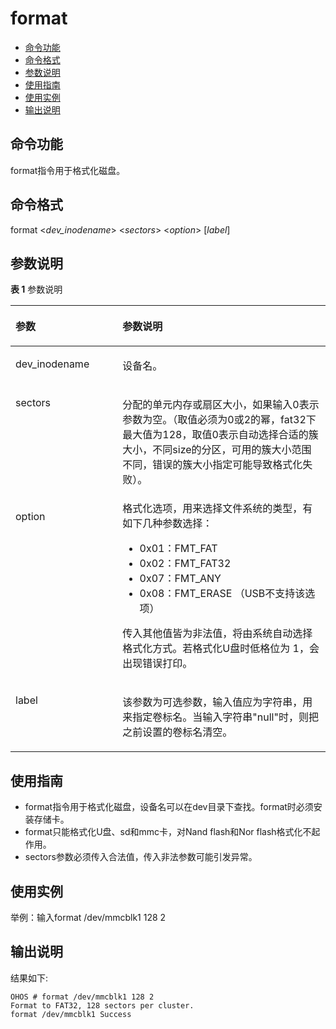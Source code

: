 # format<a name="ZH-CN_TOPIC_0000001134006262"></a>

-   [命令功能](#section01)
-   [命令格式](#section02)
-   [参数说明](#section03)
-   [使用指南](#section04)
-   [使用实例](#section05)
-   [输出说明](#section06)

## 命令功能<a name="section01"></a>

format指令用于格式化磁盘。

## 命令格式<a name="section02"></a>

format <_dev\_inodename_\> <_sectors_\> <_option_\> \[_label_\]

## 参数说明<a name="section03"></a>

**表 1**  参数说明

<a name="table1183mcpsimp"></a>
<table><thead align="left"><tr id="row1188mcpsimp"><th class="cellrowborder" valign="top" width="34%" id="mcps1.2.3.1.1"><p id="p1190mcpsimp"><a name="p1190mcpsimp"></a><a name="p1190mcpsimp"></a>参数</p>
</th>
<th class="cellrowborder" valign="top" width="66%" id="mcps1.2.3.1.2"><p id="p1192mcpsimp"><a name="p1192mcpsimp"></a><a name="p1192mcpsimp"></a>参数说明</p>
</th>
</tr>
</thead>
<tbody><tr id="row1193mcpsimp"><td class="cellrowborder" valign="top" width="34%" headers="mcps1.2.3.1.1 "><p id="p1195mcpsimp"><a name="p1195mcpsimp"></a><a name="p1195mcpsimp"></a>dev_inodename</p>
</td>
<td class="cellrowborder" valign="top" width="66%" headers="mcps1.2.3.1.2 "><p id="p1197mcpsimp"><a name="p1197mcpsimp"></a><a name="p1197mcpsimp"></a>设备名。</p>
</td>
</tr>
<tr id="row1203mcpsimp"><td class="cellrowborder" valign="top" width="34%" headers="mcps1.2.3.1.1 "><p id="p1205mcpsimp"><a name="p1205mcpsimp"></a><a name="p1205mcpsimp"></a>sectors</p>
</td>
<td class="cellrowborder" valign="top" width="66%" headers="mcps1.2.3.1.2 "><p id="p1207mcpsimp"><a name="p1207mcpsimp"></a><a name="p1207mcpsimp"></a>分配的单元内存或扇区大小，如果输入0表示参数为空。（取值必须为0或2的幂，fat32下最大值为128，取值0表示自动选择合适的簇大小，不同size的分区，可用的簇大小范围不同，错误的簇大小指定可能导致格式化失败）。</p>
</td>
</tr>
<tr id="row1208mcpsimp"><td class="cellrowborder" valign="top" width="34%" headers="mcps1.2.3.1.1 "><p id="p1210mcpsimp"><a name="p1210mcpsimp"></a><a name="p1210mcpsimp"></a>option</p>
</td>
<td class="cellrowborder" valign="top" width="66%" headers="mcps1.2.3.1.2 "><div class="p" id="p1212mcpsimp"><a name="p1212mcpsimp"></a><a name="p1212mcpsimp"></a>格式化选项，用来选择文件系统的类型，有如下几种参数选择：<a name="ul10971366369"></a><a name="ul10971366369"></a><ul id="ul10971366369"><li>0x01：FMT_FAT</li><li>0x02：FMT_FAT32</li><li>0x07：FMT_ANY</li><li>0x08：FMT_ERASE （USB不支持该选项）</li></ul>
</div>
<p id="p28366459374"><a name="p28366459374"></a><a name="p28366459374"></a>传入其他值皆为非法值，将由系统自动选择格式化方式。若格式化U盘时低格位为 1，会出现错误打印。</p>
</td>
</tr>
<tr id="row1213mcpsimp"><td class="cellrowborder" valign="top" width="34%" headers="mcps1.2.3.1.1 "><p id="p1215mcpsimp"><a name="p1215mcpsimp"></a><a name="p1215mcpsimp"></a>label</p>
</td>
<td class="cellrowborder" valign="top" width="66%" headers="mcps1.2.3.1.2 "><p id="p1217mcpsimp"><a name="p1217mcpsimp"></a><a name="p1217mcpsimp"></a>该参数为可选参数，输入值应为字符串，用来指定卷标名。当输入字符串"null"时，则把之前设置的卷标名清空。</p>
</td>
</tr>
</tbody>
</table>

## 使用指南<a name="section04"></a>

-   format指令用于格式化磁盘，设备名可以在dev目录下查找。format时必须安装存储卡。
-   format只能格式化U盘、sd和mmc卡，对Nand flash和Nor flash格式化不起作用。
-   sectors参数必须传入合法值，传入非法参数可能引发异常。

## 使用实例<a name="section05"></a>

举例：输入format /dev/mmcblk1 128 2

## 输出说明<a name="section06"></a>

结果如下:

```shell
OHOS # format /dev/mmcblk1 128 2
Format to FAT32, 128 sectors per cluster.
format /dev/mmcblk1 Success 
```
